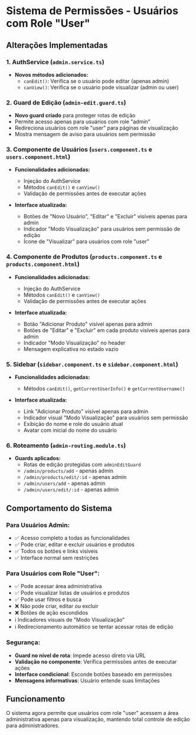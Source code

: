 # Sistema de Permissões - Usuários com Role "User"

## Alterações Implementadas

### 1. AuthService (`admin.service.ts`)
- **Novos métodos adicionados:**
  - `canEdit()`: Verifica se o usuário pode editar (apenas admin)
  - `canView()`: Verifica se o usuário pode visualizar (admin ou user)

### 2. Guard de Edição (`admin-edit.guard.ts`)
- **Novo guard criado** para proteger rotas de edição
- Permite acesso apenas para usuários com role "admin"
- Redireciona usuários com role "user" para páginas de visualização
- Mostra mensagem de aviso para usuários sem permissão

### 3. Componente de Usuários (`users.component.ts` e `users.component.html`)
- **Funcionalidades adicionadas:**
  - Injeção do AuthService
  - Métodos `canEdit()` e `canView()`
  - Validação de permissões antes de executar ações
  
- **Interface atualizada:**
  - Botões de "Novo Usuário", "Editar" e "Excluir" visíveis apenas para admin
  - Indicador "Modo Visualização" para usuários sem permissão de edição
  - Ícone de "Visualizar" para usuários com role "user"

### 4. Componente de Produtos (`products.component.ts` e `products.component.html`)
- **Funcionalidades adicionadas:**
  - Injeção do AuthService
  - Métodos `canEdit()` e `canView()`
  - Validação de permissões antes de executar ações
  
- **Interface atualizada:**
  - Botão "Adicionar Produto" visível apenas para admin
  - Botões de "Editar" e "Excluir" em cada produto visíveis apenas para admin
  - Indicador "Modo Visualização" no header
  - Mensagem explicativa no estado vazio

### 5. Sidebar (`sidebar.component.ts` e `sidebar.component.html`)
- **Funcionalidades adicionadas:**
  - Métodos `canEdit()`, `getCurrentUserInfo()` e `getCurrentUsername()`
  
- **Interface atualizada:**
  - Link "Adicionar Produto" visível apenas para admin
  - Indicador visual "Modo Visualização" para usuários sem permissão
  - Exibição do nome e role do usuário atual
  - Avatar com inicial do nome do usuário

### 6. Roteamento (`admin-routing.module.ts`)
- **Guards aplicados:**
  - Rotas de edição protegidas com `adminEditGuard`
  - `/admin/products/add` - apenas admin
  - `/admin/products/edit/:id` - apenas admin
  - `/admin/users/add` - apenas admin
  - `/admin/users/edit/:id` - apenas admin

## Comportamento do Sistema

### Para Usuários Admin:
- ✅ Acesso completo a todas as funcionalidades
- ✅ Pode criar, editar e excluir usuários e produtos
- ✅ Todos os botões e links visíveis
- ✅ Interface normal sem restrições

### Para Usuários com Role "User":
- ✅ Pode acessar área administrativa
- ✅ Pode visualizar listas de usuários e produtos
- ✅ Pode usar filtros e busca
- ❌ Não pode criar, editar ou excluir
- ❌ Botões de ação escondidos
- ℹ️ Indicadores visuais de "Modo Visualização"
- ℹ️ Redirecionamento automático se tentar acessar rotas de edição

### Segurança:
- **Guard no nível de rota**: Impede acesso direto via URL
- **Validação no componente**: Verifica permissões antes de executar ações
- **Interface condicional**: Esconde botões baseado em permissões
- **Mensagens informativas**: Usuário entende suas limitações

## Funcionamento
O sistema agora permite que usuários com role "user" acessem a área administrativa apenas para visualização, mantendo total controle de edição para administradores.

